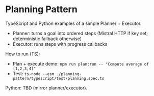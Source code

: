 # Planning Pattern

TypeScript and Python examples of a simple Planner + Executor.


- Planner: turns a goal into ordered steps (Mistral HTTP if key set; deterministic fallback otherwise)
- Executor: runs steps with progress callbacks


How to run (TS):

- Plan + execute demo: `npm run plan:run -- "Compute average of [1,2,3,4]"`
- Test: `ts-node --esm ./planning-pattern/typescript/test/planning.spec.ts`


Python: TBD (mirror planner/executor).

